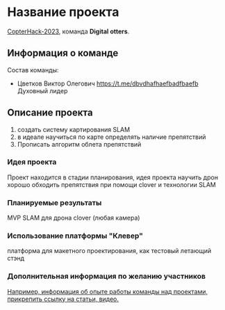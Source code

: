 # Название проекта

[CopterHack-2023](copterhack2023.md), команда **Digital otters**.

## Информация о команде

Состав команды:

* Цветков Виктор Олегович https://t.me/dbvdhafhaefbadfbaefb Духовный лидер 

## Описание проекта
  1) создать систему картирования SLAM  
  2) в идеале научиться по карте определять наличие препятствий 
  3) Прописать алгоритм облета препятствий
### Идея проекта

Проект находится в стадии планирования, идея проекта научить дрон хорошо обходить препятствия при помощи clover и технологии SLAM

### Планируемые результаты

MVP SLAM для дрона clover (любая камера)

### Использование платформы "Клевер"

платформа для макетного проектирования, как тестовый летающий стэнд

### Дополнительная информация по желанию участников

[Например, информация об опыте работы команды над проектами, прикрепить ссылку на статьи, видео.](https://www.youtube.com/watch?v=7Hlb8YX2-W8&t=32674s)
